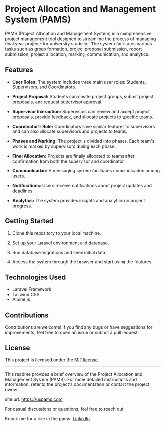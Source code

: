 # Project Allocation and Management System (PAMS)

PAMS (Project Allocation and Management System) is a comprehensive project management tool designed to streamline the process of managing final year projects for university students. The system facilitates various tasks such as group formation, project proposal submission, report submission, project allocation, marking, communication, and analytics.

## Features

- **User Roles:** The system includes three main user roles: Students, Supervisors, and Coordinators.

- **Project Proposal:** Students can create project groups, submit project proposals, and request supervisor approval.

- **Supervisor Interaction:** Supervisors can review and accept project proposals, provide feedback, and allocate projects to specific teams.

- **Coordinator's Role:** Coordinators have similar features to supervisors and can also allocate supervisors and projects to teams.

- **Phases and Marking:** The project is divided into phases. Each team's work is marked by supervisors during each phase.

- **Final Allocation:** Projects are finally allocated to teams after confirmation from both the supervisor and coordinator.

- **Communication:** A messaging system facilitates communication among users.

- **Notifications:** Users receive notifications about project updates and deadlines.

- **Analytics:** The system provides insights and analytics on project progress.

## Getting Started

1. Clone this repository to your local machine.

2. Set up your Laravel environment and database.

3. Run database migrations and seed initial data.

4. Access the system through the browser and start using the features.

## Technologies Used

- Laravel Framework
- Tailwind CSS
- Alpine.js

## Contributions

Contributions are welcome! If you find any bugs or have suggestions for improvements, feel free to open an issue or submit a pull request.

## License

This project is licensed under the [MIT license](https://opensource.org/licenses/MIT).

---

This readme provides a brief overview of the Project Allocation and Management System (PAMS). For more detailed instructions and information, refer to the project's documentation or contact the project owner.

site url: https://uupams.com

For casual discussions or questions, feel free to reach out!

Knock me for a ride in the pams. [LinkedIn](https://www.linkedin.com/in/topukhan)
